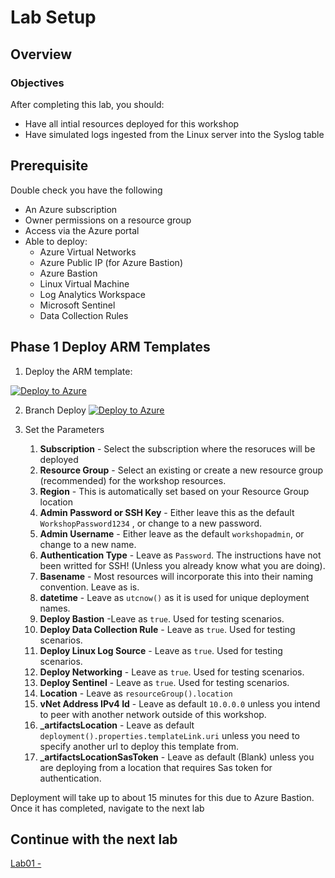 # Lab Setup

## Overview
### Objectives

After completing this lab, you should:

- Have all intial resources deployed for this workshop
- Have simulated logs ingested from the Linux server into the Syslog table

## Prerequisite

Double check you have the following
- An Azure subscription
- Owner permissions on a resource group
- Access via the Azure portal
- Able to deploy:
    - Azure Virtual Networks
    - Azure Public IP (for Azure Bastion)
    - Azure Bastion
    - Linux Virtual Machine
    - Log Analytics Workspace 
    - Microsoft Sentinel
    - Data Collection Rules

## **Phase 1 Deploy ARM Templates**

1. Deploy the ARM template:

[![Deploy to Azure](https://aka.ms/deploytoazurebutton)](https://portal.azure.com/#create/Microsoft.Template/uri/https%3A%2F%2Fraw.githubusercontent.com%2FTheAlistairRoss%2FMicrosoftSentinel%2Fmain%2FLabs%2FLinux%2520Log%2520Collecting%2520and%2520Filtering%2FBuild%2Fmain.json)

2. Branch Deploy 
[![Deploy to Azure](https://aka.ms/deploytoazurebutton)](https://portal.azure.com/#create/Microsoft.Template/uri/https%3A%2F%2Fraw.githubusercontent.com%2FTheAlistairRoss%2FMicrosoftSentinel%2FWorkshopUpdating%2FLabs%2FLinux%2520Log%2520Collecting%2520and%2520Filtering%2FBuild%2Fmain.json)

1. Set the Parameters
   1. **Subscription** - Select the subscription where the resoruces will be deployed
   1. **Resource Group** - Select an existing or create a new resource group (recommended) for the workshop resources.    
   1. **Region** - This is automatically set based on your Resource Group location
   1. **Admin Password or SSH Key** - Either leave this as the default ```WorkshopPassword1234``` , or change to a new password.
   1. **Admin Username** - Either leave as the default ```workshopadmin```, or change to a new name.
   1. **Authentication Type** - Leave as ```Password```. The instructions have not been writted for SSH! (Unless you already know what you are doing).
   1. **Basename** - Most resources will incorporate this into their naming convention. Leave as is.
   1. **datetime** - Leave as ```utcnow()``` as it is used for unique deployment names.
   1. **Deploy Bastion** -Leave as ```true```. Used for testing scenarios.
   1. **Deploy Data Collection Rule** - Leave as ```true```. Used for testing scenarios.
   1. **Deploy Linux Log Source** - Leave as ```true```. Used for testing scenarios.
   1. **Deploy Networking** - Leave as ```true```. Used for testing scenarios.
   1. **Deploy Sentinel** - Leave as ```true```. Used for testing scenarios.
   1. **Location** - Leave as ```resourceGroup().location```
   1. **vNet Address IPv4 Id** - Leave as default ```10.0.0.0``` unless you intend to peer with another network outside of this workshop.
   1. **_artifactsLocation** - Leave as default  ```deployment().properties.templateLink.uri``` unless you need to specify another url to deploy this template from.
   1. **_artifactsLocationSasToken** - Leave as default (Blank) unless you are deploying from a location that requires Sas token for authentication.

Deployment will take up to about 15 minutes for this due to Azure Bastion. Once it has completed, navigate to the next lab

## Continue with the next lab

[Lab01 - ](../Labs/LAB01/README.md)
